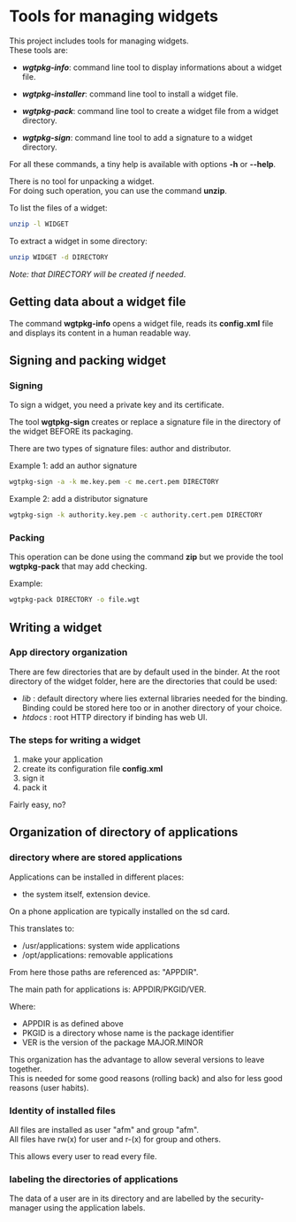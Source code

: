 # Tools for managing widgets

This project includes tools for managing widgets.  
These tools are:

- ***wgtpkg-info***: command line tool to display
  informations about a widget file.

- ***wgtpkg-installer***: command line tool to
  install a widget file.

- ***wgtpkg-pack***: command line tool to create
  a widget file from a widget directory.

- ***wgtpkg-sign***: command line tool to add a signature
  to a widget directory.

For all these commands, a tiny help is available with
options **-h** or **--help**.

There is no tool for unpacking a widget.  
For doing such operation, you can use the command **unzip**.

To list the files of a widget:

```bash
unzip -l WIDGET
```

To extract a widget in some directory:

```bash
unzip WIDGET -d DIRECTORY
```

*Note: that DIRECTORY will be created if needed*.

## Getting data about a widget file

The command **wgtpkg-info** opens a widget file, reads its **config.xml**
file and displays its content in a human readable way.

## Signing and packing widget

### Signing

To sign a widget, you need a private key and its certificate.

The tool **wgtpkg-sign** creates or replace a signature file in
the directory of the widget BEFORE its packaging.

There are two types of signature files: author and distributor.

Example 1: add an author signature

```bash
wgtpkg-sign -a -k me.key.pem -c me.cert.pem DIRECTORY
```

Example 2: add a distributor signature

```bash
wgtpkg-sign -k authority.key.pem -c authority.cert.pem DIRECTORY
```

### Packing

This operation can be done using the command **zip** but
we provide the tool **wgtpkg-pack** that may add checking.

Example:

```bash
wgtpkg-pack DIRECTORY -o file.wgt
```

## Writing a widget

### App directory organization

There are few directories that are by default used in the binder. At the root
directory of the widget folder, here are the directories that could be used:

- *lib* : default directory where lies external libraries needed for
 the binding. Binding could be stored here too or in another directory of your
 choice.
- *htdocs* : root HTTP directory if binding has web UI.

### The steps for writing a widget

1. make your application
1. create its configuration file **config.xml**
1. sign it
1. pack it

Fairly easy, no?

## Organization of directory of applications

### directory where are stored applications

Applications can be installed in different places:

- the system itself, extension device.

On a phone application are typically installed on the sd card.

This translates to:

- /usr/applications: system wide applications
- /opt/applications: removable applications

From here those paths are referenced as: "APPDIR".

The main path for applications is: APPDIR/PKGID/VER.

Where:

- APPDIR is as defined above
- PKGID is a directory whose name is the package identifier
- VER is the version of the package MAJOR.MINOR

This organization has the advantage to allow several versions
to leave together.  
This is needed for some good reasons (rolling back) and also for less good reasons (user habits).

### Identity of installed files

All files are installed as user "afm" and group "afm".  
All files have rw(x) for user and r-(x) for group and others.

This allows every user to read every file.

### labeling the directories of applications

The data of a user are in its directory and are labelled by the security-manager using the application labels.

[widgets]:          http://www.w3.org/TR/widgets                                    "Packaged Web Apps"
[widgets-digsig]:   http://www.w3.org/TR/widgets-digsig                             "XML Digital Signatures for Widgets"
[app-manifest]:     http://www.w3.org/TR/appmanifest                                "Web App Manifest"
[meta-intel]:       https://github.com/01org/meta-intel-iot-security                "A collection of layers providing security technologies"
[widgets]:          http://www.w3.org/TR/widgets                                    "Packaged Web Apps"
[widgets-digsig]:   http://www.w3.org/TR/widgets-digsig                             "XML Digital Signatures for Widgets"
[libxml2]:          http://xmlsoft.org/html/index.html                              "libxml2"
[openssl]:          https://www.openssl.org                                         "OpenSSL"
[xmlsec]:           https://www.aleksey.com/xmlsec                                  "XMLSec"
[json-c]:           https://github.com/json-c/json-c                                "JSON-c"
[d-bus]:            http://www.freedesktop.org/wiki/Software/dbus                   "D-Bus"
[libzip]:           http://www.nih.at/libzip                                        "libzip"
[cmake]:            https://cmake.org                                               "CMake"
[security-manager]: https://wiki.tizen.org/wiki/Security/Tizen_3.X_Security_Manager "Security-Manager"
[app-manifest]:     http://www.w3.org/TR/appmanifest                                "Web App Manifest"
[tizen-security]:   https://wiki.tizen.org/wiki/Security                            "Tizen security home page"
[tizen-secu-3]:     https://wiki.tizen.org/wiki/Security/Tizen_3.X_Overview         "Tizen 3 security overview"
